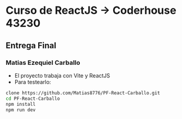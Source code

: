 # Curso de ReactJS -> Coderhouse 43230 
  
 ## Entrega Final
 ### Matias Ezequiel Carballo
 * El proyecto trabaja con Vite y ReactJS
 * Para testearlo:
 ````bash 
 clone https://github.com/Matias8776/PF-React-Carballo.git
 cd PF-React-Carballo
 npm install
 npm run dev
 ````
